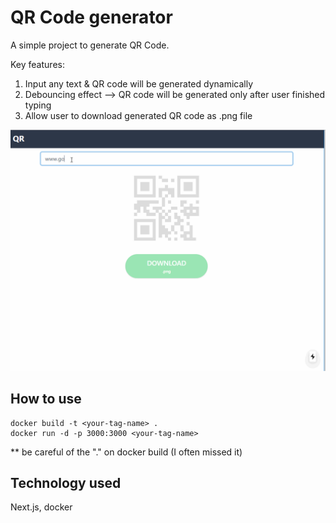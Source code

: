 # QR Code generator

A simple project to generate QR Code.

Key features:

1. Input any text & QR code will be generated dynamically
2. Debouncing effect --> QR code will be generated only after user finished typing
3. Allow user to download generated QR code as .png file

![Screenshot 01](https://github.com/arifoyong/qr-generator/blob/master/screenshots/Screenshot_01.gif)

## How to use

```
docker build -t <your-tag-name> .
docker run -d -p 3000:3000 <your-tag-name>
```

\*\* be careful of the "." on docker build (I often missed it)

## Technology used

Next.js, docker
